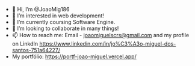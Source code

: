- 👋 Hi, I’m @JoaoMig186
- 👀 I’m interested in web development!
- 🌱 I’m currently coursing Software Engine.
- 💞️ I’m looking to collaborate in many things!
- 📫 How to reach me: Email - joaomiguelscrs@gmail.com and my profile on LinkdIn https://www.linkedin.com/in/jo%C3%A3o-miguel-dos-santos-751a64227/
- My portfólio: https://portf-joao-miguel.vercel.app/

<!---
JoaoMig186/JoaoMig186 is a ✨ special ✨ repository because its `README.md` (this file) appears on your GitHub profile.
You can click the Preview link to take a look at your changes.
--->

